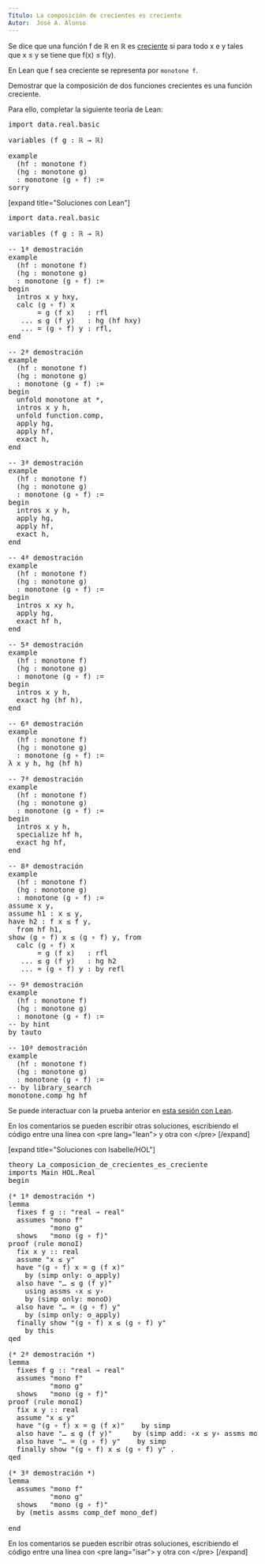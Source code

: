 ```yaml
---
Título: La composición de crecientes es creciente
Autor:  José A. Alonso
---
```


Se dice que una función f de ℝ en ℝ es [creciente](https://bit.ly/2UShggL) si para todo x e y tales que x ≤ y se tiene que f(x) ≤ f(y).

En Lean que f sea creciente se representa por `monotone f`.

Demostrar que la composición de dos funciones crecientes es una función creciente.

Para ello, completar la siguiente teoría de Lean:

<pre lang="lean">
import data.real.basic

variables (f g : ℝ → ℝ)

example
  (hf : monotone f)
  (hg : monotone g)
  : monotone (g ∘ f) :=
sorry
</pre>

[expand title="Soluciones con Lean"]

<pre lang="lean">
import data.real.basic

variables (f g : ℝ → ℝ)

-- 1ª demostración
example
  (hf : monotone f)
  (hg : monotone g)
  : monotone (g ∘ f) :=
begin
  intros x y hxy,
  calc (g ∘ f) x
       = g (f x)   : rfl
   ... ≤ g (f y)   : hg (hf hxy)
   ... = (g ∘ f) y : rfl,
end

-- 2ª demostración
example
  (hf : monotone f)
  (hg : monotone g)
  : monotone (g ∘ f) :=
begin
  unfold monotone at *,
  intros x y h,
  unfold function.comp,
  apply hg,
  apply hf,
  exact h,
end

-- 3ª demostración
example
  (hf : monotone f)
  (hg : monotone g)
  : monotone (g ∘ f) :=
begin
  intros x y h,
  apply hg,
  apply hf,
  exact h,
end

-- 4ª demostración
example
  (hf : monotone f)
  (hg : monotone g)
  : monotone (g ∘ f) :=
begin
  intros x xy h,
  apply hg,
  exact hf h,
end

-- 5ª demostración
example
  (hf : monotone f)
  (hg : monotone g)
  : monotone (g ∘ f) :=
begin
  intros x y h,
  exact hg (hf h),
end

-- 6ª demostración
example
  (hf : monotone f)
  (hg : monotone g)
  : monotone (g ∘ f) :=
λ x y h, hg (hf h)

-- 7ª demostración
example
  (hf : monotone f)
  (hg : monotone g)
  : monotone (g ∘ f) :=
begin
  intros x y h,
  specialize hf h,
  exact hg hf,
end

-- 8ª demostración
example
  (hf : monotone f)
  (hg : monotone g)
  : monotone (g ∘ f) :=
assume x y,
assume h1 : x ≤ y,
have h2 : f x ≤ f y,
  from hf h1,
show (g ∘ f) x ≤ (g ∘ f) y, from
  calc (g ∘ f) x
       = g (f x)   : rfl
   ... ≤ g (f y)   : hg h2
   ... = (g ∘ f) y : by refl

-- 9ª demostración
example
  (hf : monotone f)
  (hg : monotone g)
  : monotone (g ∘ f) :=
-- by hint
by tauto

-- 10ª demostración
example
  (hf : monotone f)
  (hg : monotone g)
  : monotone (g ∘ f) :=
-- by library_search
monotone.comp hg hf
</pre>

Se puede interactuar con la prueba anterior en <a href="https://leanprover-community.github.io/lean-web-editor/#url=https://raw.githubusercontent.com/jaalonso/Calculemus/main/src/La_composicion_de_crecientes_es_creciente.lean" rel="noopener noreferrer" target="_blank">esta sesión con Lean</a>.

En los comentarios se pueden escribir otras soluciones, escribiendo el código entre una línea con &#60;pre lang=&quot;lean&quot;&#62; y otra con &#60;/pre&#62;
[/expand]

[expand title="Soluciones con Isabelle/HOL"]

<pre lang="isar">
theory La_composicion_de_crecientes_es_creciente
imports Main HOL.Real
begin

(* 1ª demostración *)
lemma
  fixes f g :: "real ⇒ real"
  assumes "mono f"
          "mono g"
  shows   "mono (g ∘ f)"
proof (rule monoI)
  fix x y :: real
  assume "x ≤ y"
  have "(g ∘ f) x = g (f x)"
    by (simp only: o_apply)
  also have "… ≤ g (f y)"
    using assms ‹x ≤ y›
    by (simp only: monoD)
  also have "… = (g ∘ f) y"
    by (simp only: o_apply)
  finally show "(g ∘ f) x ≤ (g ∘ f) y"
    by this
qed

(* 2ª demostración *)
lemma
  fixes f g :: "real ⇒ real"
  assumes "mono f"
          "mono g"
  shows   "mono (g ∘ f)"
proof (rule monoI)
  fix x y :: real
  assume "x ≤ y"
  have "(g ∘ f) x = g (f x)"    by simp
  also have "… ≤ g (f y)"     by (simp add: ‹x ≤ y› assms monoD)
  also have "… = (g ∘ f) y"    by simp
  finally show "(g ∘ f) x ≤ (g ∘ f) y" .
qed

(* 3ª demostración *)
lemma
  assumes "mono f"
          "mono g"
  shows   "mono (g ∘ f)"
  by (metis assms comp_def mono_def)

end
</pre>

En los comentarios se pueden escribir otras soluciones, escribiendo el código entre una línea con &#60;pre lang=&quot;isar&quot;&#62; y otra con &#60;/pre&#62;
[/expand]
